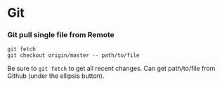 # Git

### Git pull single file from Remote

```
git fetch
git checkout origin/master -- path/to/file
```

Be sure to `git fetch` to get all recent changes.
Can get path/to/file from Github (under the ellipsis button).
